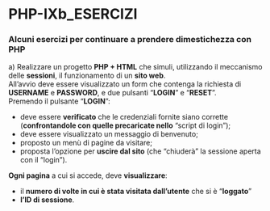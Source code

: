 # PHP-IXb_ESERCIZI
### Alcuni esercizi per continuare a prendere dimestichezza con PHP

a) Realizzare un progetto <b>PHP + HTML</b> che simuli, utilizzando il meccanismo delle <b>sessioni</b>, il funzionamento di un <b>sito web</b>.
<br>All’avvio deve essere visualizzato un form che contenga la richiesta di <b>USERNAME</b> e <b>PASSWORD</b>, e due pulsanti “<b>LOGIN</b>” e “<b>RESET</b>”.
<br>Premendo il pulsante “<b>LOGIN</b>”:
- deve essere <b>verificato</b> che le credenziali fornite siano corrette (<b>confrontandole con quelle precaricate nello</b> “script di login”);
- deve essere visualizzato un messaggio di benvenuto;
- proposto un menù di pagine da visitare;
- proposta l’opzione per <b>uscire dal sito</b> (che “chiuderà” la sessione aperta con il “login”).

<b>Ogni pagina</b> a cui si accede, deve <b>visualizzare</b>:
- il <b>numero di volte in cui è stata visitata dall’utente</b> che si è “<b>loggato</b>”
- <b>l’ID di sessione</b>.
